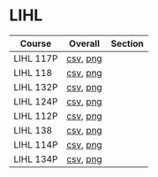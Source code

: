 # LIHL

| Course | Overall | Section |
| ------ | ------- | ------- |
| LIHL 117P | [csv](https://github.com/UCSD-Historical-Enrollment-Data/2024Spring/blob/main/overall/LIHL%20117P.csv), [png](https://raw.githubusercontent.com/UCSD-Historical-Enrollment-Data/2024Spring/main/plot_overall/LIHL%20117P.png) |  |
| LIHL 118 | [csv](https://github.com/UCSD-Historical-Enrollment-Data/2024Spring/blob/main/overall/LIHL%20118.csv), [png](https://raw.githubusercontent.com/UCSD-Historical-Enrollment-Data/2024Spring/main/plot_overall/LIHL%20118.png) |  |
| LIHL 132P | [csv](https://github.com/UCSD-Historical-Enrollment-Data/2024Spring/blob/main/overall/LIHL%20132P.csv), [png](https://raw.githubusercontent.com/UCSD-Historical-Enrollment-Data/2024Spring/main/plot_overall/LIHL%20132P.png) |  |
| LIHL 124P | [csv](https://github.com/UCSD-Historical-Enrollment-Data/2024Spring/blob/main/overall/LIHL%20124P.csv), [png](https://raw.githubusercontent.com/UCSD-Historical-Enrollment-Data/2024Spring/main/plot_overall/LIHL%20124P.png) |  |
| LIHL 112P | [csv](https://github.com/UCSD-Historical-Enrollment-Data/2024Spring/blob/main/overall/LIHL%20112P.csv), [png](https://raw.githubusercontent.com/UCSD-Historical-Enrollment-Data/2024Spring/main/plot_overall/LIHL%20112P.png) |  |
| LIHL 138 | [csv](https://github.com/UCSD-Historical-Enrollment-Data/2024Spring/blob/main/overall/LIHL%20138.csv), [png](https://raw.githubusercontent.com/UCSD-Historical-Enrollment-Data/2024Spring/main/plot_overall/LIHL%20138.png) |  |
| LIHL 114P | [csv](https://github.com/UCSD-Historical-Enrollment-Data/2024Spring/blob/main/overall/LIHL%20114P.csv), [png](https://raw.githubusercontent.com/UCSD-Historical-Enrollment-Data/2024Spring/main/plot_overall/LIHL%20114P.png) |  |
| LIHL 134P | [csv](https://github.com/UCSD-Historical-Enrollment-Data/2024Spring/blob/main/overall/LIHL%20134P.csv), [png](https://raw.githubusercontent.com/UCSD-Historical-Enrollment-Data/2024Spring/main/plot_overall/LIHL%20134P.png) |  |
